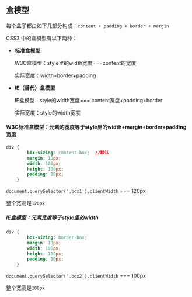 ##  盒模型

每个盒子都由如下几部分构成：`content + padding + border + margin`

CSS3 中的盒模型有以下两种：

- **标准盒模型**:

  W3C盒模型：style里的width宽度===content的宽度

  实际宽度：width+border+padding

- **IE（替代）盒模型** 

  IE盒模型：style的width宽度=== content宽度+padding+border
  
  实际宽度：style的width宽度



#### W3C标准盒模型：元素的宽度等于style里的width+~~margin~~+border+padding宽度

```css
div {
        box-sizing: content-box;  //默认
        margin: 10px;
        width: 100px;
        height: 100px;
        padding: 10px;
    }
```

`document.querySelector('.box1').clientWidth`  ===  120px

整个宽高是`120px`

##### IE盒模型：元素宽度等于style里的width

```css
div {
        box-sizing: border-box;
        margin: 10px;
        width: 100px;
        height: 100px;
        padding: 10px;
    }
```

`document.querySelector('.box2').clientWidth`  === 100px

整个宽高是`100px`